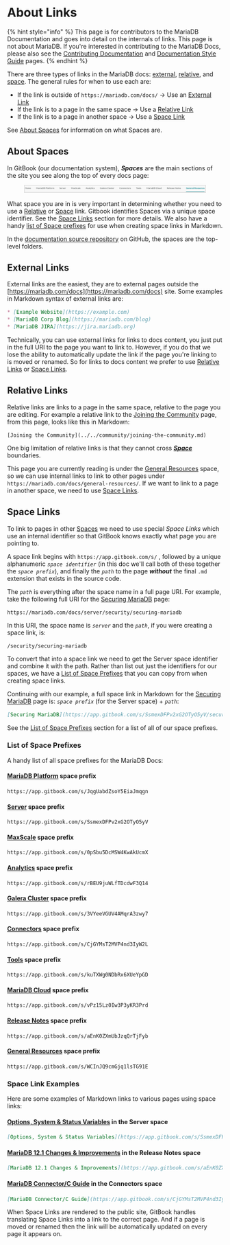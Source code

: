 # About Links

{% hint style="info" %}
This page is for contributors to the MariaDB Documentation and goes into detail on the internals of links. This page is not about MariaDB. If you're interested in contributing to the MariaDB Docs, please also see the [Contributing Documentation](contributing-documentation.md) and [Documentation Style Guide](documentation-style-guide.md) pages.
{% endhint %}

There are three types of links in the MariaDB docs: [external](about-links.md#external-links), [relative](about-links.md#relative-links), and [space](about-links.md#space-links). The general rules for when to use each are:

* If the link is outside of `https://mariadb.com/docs/` → Use an [External Link](about-links.md#external-links)
* If the link is to a page in the same space → Use a [Relative Link](about-links.md#relativ-links)
* If the link is to a page in another space → Use a [Space Link](about-links.md#space-links)

See [About Spaces](about-links.md#about-spaces) for information on what Spaces are.

## About Spaces

In GitBook (our documentation system), _**Spaces**_ are the main sections of the site you see along the top of every docs page:

<figure><picture><source srcset="../../.gitbook/assets/spaces-dark.png" media="(prefers-color-scheme: dark)"><img src="../../.gitbook/assets/spaces-light.png" alt=""></picture><figcaption></figcaption></figure>

What space you are in is very important in determining whether you need to use a [Relative](about-links.md#relative-links) or [Space](about-links.md#space-links) link. Gitbook identifies Spaces via a unique space identifier. See the [Space Links](about-links.md#space-links) section for more details. We also have a handy [list of Space prefixes](about-links.md#list-of-space-prefixes) for use when creating space links in Markdown.

In the [documentation source repository](https://github.com/mariadb-corporation/mariadb-docs) on GitHub, the spaces are the top-level folders.

## External Links

External links are the easiest, they are to external pages outside the [https://mariadb.com/docs](https://mariadb.com/docs) site. Some examples in Markdown syntax of external links are:

```markdown
* [Example Website](https://example.com)
* [MariaDB Corp Blog](https://mariadb.com/blog)
* [MariaDB JIRA](https://jira.mariadb.org)
```

Technically, you can use external links for links to docs content, you just put in the full URI to the page you want to link to. However, if you do that we lose the ability to automatically update the link if the page you're linking to is moved or renamed. So for links to docs content we prefer to use [Relative Links](about-links.md#relative-links) or [Space Links](about-links.md#space-links).

## Relative Links

Relative links are links to a page in the same space, relative to the page you are editing. For example a relative link to the [Joining the Community](../../community/joining-the-community.md) page, from this page, looks like this in Markdown:

```
[Joining the Community](../../community/joining-the-community.md)
```

One big limitation of relative links is that they cannot cross [_**Space**_](about-links.md#about-spaces) boundaries.

This page you are currently reading is under the [General Resources](https://app.gitbook.com/o/diTpXxF5WsbHqTReoBsS/s/WCInJQ9cmGjq1lsTG91E/) space, so we can use internal links to link to other pages under `https://mariadb.com/docs/general-resources/`. If we want to link to a page in another space, we need to use [Space Links](about-links.md#space-links).

## Space Links

To link to pages in other [Spaces](about-links.md#about-spaces) we need to use special _Space Links_ which use an internal identifier so that GitBook knows exactly what page you are pointing to.

A space link begins with `https://app.gitbook.com/s/` , followed by a unique alphanumeric _`space identifier`_ (in this doc we'll call both of these together the _`space prefix`_), and finally the _`path`_ to the page _**without**_ the final `.md` extension that exists in the source code.

The _`path`_ is everything after the space name in a full page URI. For example, take the following full URI for the [Securing MariaDB](https://app.gitbook.com/s/SsmexDFPv2xG2OTyO5yV/security/securing-mariadb) page:

```
https://mariadb.com/docs/server/security/securing-mariadb
```

In this URI, the space name is _`server`_ and the _`path`_, if you were creating a space link, is:

```
/security/securing-mariadb
```

To convert that into a space link we need to get the Server space identifier and combine it with the path. Rather than list out just the identifiers for our spaces, we have a [List of Space Prefixes](about-links.md#list-of-space-prefixes) that you can copy from when creating space links.

Continuing with our example, a full space link in Markdown for the [Securing MariaDB](https://app.gitbook.com/s/SsmexDFPv2xG2OTyO5yV/security/securing-mariadb) page is: _`space prefix`_ (for the Server space) + _`path`_:

```markdown
[Securing MariaDB](https://app.gitbook.com/s/SsmexDFPv2xG2OTyO5yV/security/securing-mariadb)
```

See the [List of Space Prefixes](about-links.md#list-of-space-prefixes) section for a list of all of our space prefixes.

### List of Space Prefixes

A handy list of all space prefixes for the MariaDB Docs:

#### [MariaDB Platform](https://app.gitbook.com/o/diTpXxF5WsbHqTReoBsS/s/JqgUabdZsoY5EiaJmqgn/) space prefix

```
https://app.gitbook.com/s/JqgUabdZsoY5EiaJmqgn
```

#### [Server](https://app.gitbook.com/o/diTpXxF5WsbHqTReoBsS/s/SsmexDFPv2xG2OTyO5yV/) space prefix

```
https://app.gitbook.com/s/SsmexDFPv2xG2OTyO5yV
```

#### [MaxScale](https://app.gitbook.com/o/diTpXxF5WsbHqTReoBsS/s/0pSbu5DcMSW4KwAkUcmX/) space prefix

```
https://app.gitbook.com/s/0pSbu5DcMSW4KwAkUcmX
```

#### [Analytics](https://app.gitbook.com/o/diTpXxF5WsbHqTReoBsS/s/rBEU9juWLfTDcdwF3Q14/) space prefix

```
https://app.gitbook.com/s/rBEU9juWLfTDcdwF3Q14
```

#### [Galera Cluster](https://app.gitbook.com/o/diTpXxF5WsbHqTReoBsS/s/3VYeeVGUV4AMqrA3zwy7/) space prefix

```
https://app.gitbook.com/s/3VYeeVGUV4AMqrA3zwy7
```

#### [Connectors](https://app.gitbook.com/o/diTpXxF5WsbHqTReoBsS/s/CjGYMsT2MVP4nd3IyW2L/) space prefix

```
https://app.gitbook.com/s/CjGYMsT2MVP4nd3IyW2L
```

#### [Tools](https://app.gitbook.com/o/diTpXxF5WsbHqTReoBsS/s/kuTXWg0NDbRx6XUeYpGD/) space prefix

```
https://app.gitbook.com/s/kuTXWg0NDbRx6XUeYpGD
```

#### [MariaDB Cloud](https://app.gitbook.com/o/diTpXxF5WsbHqTReoBsS/s/vPz15Lz0Iw3P3yKR3Prd/) space prefix

```
https://app.gitbook.com/s/vPz15Lz0Iw3P3yKR3Prd
```

#### [Release Notes](https://app.gitbook.com/o/diTpXxF5WsbHqTReoBsS/s/aEnK0ZXmUbJzqQrTjFyb/) space prefix

```
https://app.gitbook.com/s/aEnK0ZXmUbJzqQrTjFyb
```

#### [General Resources](https://app.gitbook.com/o/diTpXxF5WsbHqTReoBsS/s/WCInJQ9cmGjq1lsTG91E/) space prefix

```
https://app.gitbook.com/s/WCInJQ9cmGjq1lsTG91E
```

### Space Link Examples

Here are some examples of Markdown links to various pages using space links:

#### [Options, System & Status Variables](https://app.gitbook.com/s/SsmexDFPv2xG2OTyO5yV/server-management/variables-and-modes/full-list-of-mariadb-options-system-and-status-variables) in the Server space

```markdown
[Options, System & Status Variables](https://app.gitbook.com/s/SsmexDFPv2xG2OTyO5yV/server-management/variables-and-modes/full-list-of-mariadb-options-system-and-status-variables)
```

#### [MariaDB 12.1 Changes & Improvements](https://app.gitbook.com/s/aEnK0ZXmUbJzqQrTjFyb/community-server/release-notes-mariadb-12.1-rolling-releases/changes-and-improvements-in-mariadb-12.1) in the Release Notes space

```markdown
[MariaDB 12.1 Changes & Improvements](https://app.gitbook.com/s/aEnK0ZXmUbJzqQrTjFyb/community-server/release-notes-mariadb-12.1-rolling-releases/changes-and-improvements-in-mariadb-12.1)
```

#### [MariaDB Connector/C Guide](https://app.gitbook.com/s/CjGYMsT2MVP4nd3IyW2L/connectors-quickstart-guides/mariadb-connector-c-guide) in the Connectors space

```markdown
[MariaDB Connector/C Guide](https://app.gitbook.com/s/CjGYMsT2MVP4nd3IyW2L/connectors-quickstart-guides/mariadb-connector-c-guide)
```

When Space Links are rendered to the public site, GitBook handles translating Space Links into a link to the correct page. And if a page is moved or renamed then the link will be automatically updated on every page it appears on.
